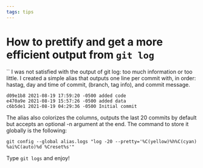 ```yaml
---
tags: tips
---
```

# How to prettify and get a more efficient output from ```git log```
``
I was not satisfied with the output of git log: too much information or too little. I created a simple alias that outputs 
one line per commit with, in order: hastag, day and time of commit, (branch, tag info), and commit message. 

```
d09e1b8 2021-08-19 17:59:20 -0500 added code
e470a9e 2021-08-19 15:57:26 -0500 added data
c6b5de1 2021-08-19 04:29:36 -0500 Initial commit
```

The alias also colorizes the columns, outputs the last 20 commits by default but accepts an optional -n argument at the end.
The command to store it globally is the following:

```
git config --global alias.logs "log -20 --pretty='%C(yellow)%h%C(cyan) %ai%C(auto)%d %Creset%s'"
```

Type ```git logs``` and enjoy!
